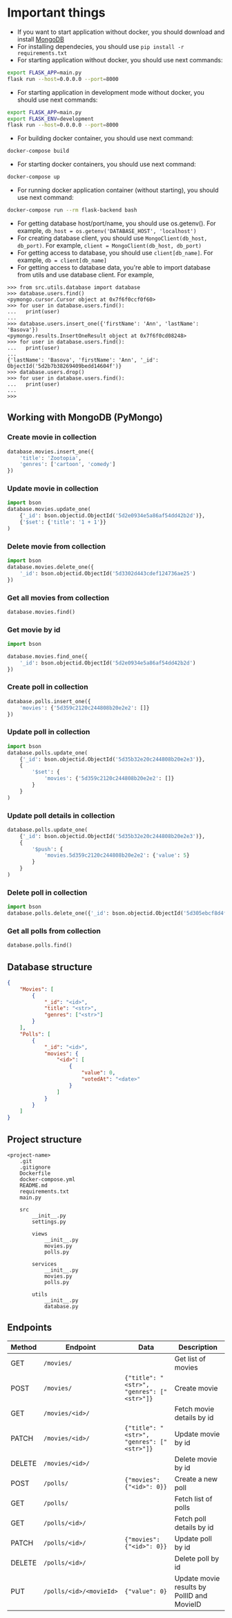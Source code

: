 # Important things

-   If you want to start application without docker, you should download and install [MongoDB](https://www.mongodb.com/download-center/community)
-   For installing dependecies, you should use `pip install -r requirements.txt`
-   For starting application without docker, you should use next commands:

```bash
export FLASK_APP=main.py
flask run --host=0.0.0.0 --port=8000
```

-   For starting application in development mode without docker, you should use next commands:

```bash
export FLASK_APP=main.py
export FLASK_ENV=development
flask run --host=0.0.0.0 --port=8000
```

-   For building docker container, you should use next command:

```bash
docker-compose build
```

-   For starting docker containers, you should use next command:

```bash
docker-compose up
```

-   For running docker application container (without starting), you should use next command:

```bash
docker-compose run --rm flask-backend bash
```

-   For getting database host/port/name, you should use os.getenv(). For example, `db_host = os.getenv('DATABASE_HOST', 'localhost')`
-   For creating database client, you should use `MongoClient(db_host, db_port)`. For example, `client = MongoClient(db_host, db_port)`
-   For getting access to database, you should use `client[db_name]`. For example, `db = client[db_name]`
-   For getting access to database data, you're able to import database from utils and use database client. For example,

```
>>> from src.utils.database import database
>>> database.users.find()
<pymongo.cursor.Cursor object at 0x7f6f0ccf0f60>
>>> for user in database.users.find():
...   print(user)
...
>>> database.users.insert_one({'firstName': 'Ann', 'lastName': 'Basova'})
<pymongo.results.InsertOneResult object at 0x7f6f0cd08248>
>>> for user in database.users.find():
...   print(user)
...
{'lastName': 'Basova', 'firstName': 'Ann', '_id': ObjectId('5d2b7b38269409bedd14604f')}
>>> database.users.drop()
>>> for user in database.users.find():
...   print(user)
...
>>>
```

## Working with MongoDB (PyMongo)

### Create movie in collection

```python
database.movies.insert_one({
    'title': 'Zootopia',
    'genres': ['cartoon', 'comedy']
})
```

### Update movie in collection

```python
import bson
database.movies.update_one(
    {'_id': bson.objectid.ObjectId('5d2e0934e5a86af54dd42b2d')},
    {'$set': {'title': '1 + 1'}}
)
```

### Delete movie from collection

```python
import bson
database.movies.delete_one({
    '_id': bson.objectid.ObjectId('5d3302d443cdef124736ae25')
})
```

### Get all movies from collection

```python
database.movies.find()
```

### Get movie by id

```python
import bson

database.movies.find_one({
    '_id': bson.objectid.ObjectId('5d2e0934e5a86af54dd42b2d')
})
```

### Create poll in collection

```python
database.polls.insert_one({
    'movies': {'5d359c2120c244808b20e2e2': []}
})
```

### Update poll in collection

```python
import bson
database.polls.update_one(
    {'_id': bson.objectid.ObjectId('5d35b32e20c244808b20e2e3')},
    {
        '$set': {
            'movies': {'5d359c2120c244808b20e2e2': []}
        }
    }
)
```

### Update poll details in collection

```python
database.polls.update_one(
    {'_id': bson.objectid.ObjectId('5d35b32e20c244808b20e2e3')},
    {
        '$push': {
            'movies.5d359c2120c244808b20e2e2': {'value': 5}
        }
    }
)
```

### Delete poll in collection

```python
import bson
database.polls.delete_one({'_id': bson.objectid.ObjectId('5d305ebcf8d4f454109cc32e')})
```

### Get all polls from collection

```python
database.polls.find()
```

## Database structure

```json
{
    "Movies": [
        {
            "_id": "<id>",
            "title": "<str>",
            "genres": ["<str>"]
        }
    ],
    "Polls": [
        {
            "_id": "<id>",
            "movies": {
                "<id>": [
                    {
                        "value": 0,
                        "votedAt": "<date>"
                    }
                ]
            }
        }
    ]
}
```

## Project structure

```
<project-name>
    .git
    .gitignore
    Dockerfile
    docker-compose.yml
    README.md
    requirements.txt
    main.py

    src
        __init__.py
        settings.py

        views
            __init__.py
            movies.py
            polls.py

        services
            __init__.py
            movies.py
            polls.py

        utils
            __init__.py
            database.py
```

## Endpoints

| Method | Endpoint                | Data                                      | Description                                |
| ------ | ----------------------- | ----------------------------------------- | ------------------------------------------ |
| GET    | `/movies/`              |                                           | Get list of movies                         |
| POST   | `/movies/`              | `{"title": "<str>", "genres": ["<str>"]}` | Create movie                               |
| GET    | `/movies/<id>/`         |                                           | Fetch movie details by id                  |
| PATCH  | `/movies/<id>/`         | `{"title": "<str>", "genres": ["<str>"]}` | Update movie by id                         |
| DELETE | `/movies/<id>/`         |                                           | Delete movie by id                         |
| POST   | `/polls/`               | `{"movies": {"<id>": 0}}`                 | Create a new poll                          |
| GET    | `/polls/`               |                                           | Fetch list of polls                        |
| GET    | `/polls/<id>/`          |                                           | Fetch poll details by id                   |
| PATCH  | `/polls/<id>/`          | `{"movies": {"<id>": 0}}`                 | Update poll by id                          |
| DELETE | `/polls/<id>/`          |                                           | Delete poll by id                          |
| PUT    | `/polls/<id>/<movieId>` | `{"value": 0}`                            | Update movie results by PollID and MovieID |
